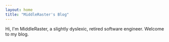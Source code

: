 ```yaml
---
layout: home
title: "MiddleRaster's Blog"
---
```


Hi, I'm MiddleRaster, a slightly dyslexic, retired software engineer.
Welcome to my blog.
